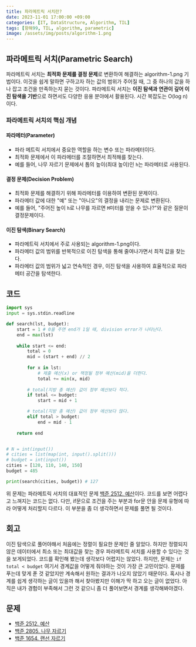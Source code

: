 ```yaml
---
title: 파라메트릭 서치란?
date: 2023-11-01 17:00:00 +09:00
categories: [IT, DataStructure, Algorithm, TIL]
tags: [항해99, TIL, algorithm, parametric]
image: /assets/img/posts/algorithm-1.png
---
```



## 파라메트릭 서치(Parametric Search)
파라메트릭 서치는 **최적화 문제를 결정 문제**로 변환하여 해결하는 algorithm-1.png 기법이다. 이것을 쉽게 말하면 구하고자 하는 값의 범위가 주어질 때, 그 중 하나의 값을 하나 잡고 조건을 만족하는지 묻는 것이다. 파라메트릭 서치는 **이진 탐색과 연관이 깊어 이진 탐색을 기반**으로 하면서도 다양한 응용 분야에서 활용된다. 시간 복잡도는 O(log n)이다.

### 파라메트릭 서치의 핵심 개념

#### 파라메터(Parameter)
+ 파라 메트릭 서치에서 중요한 역할을 하는 변수 또는 파라메터이다.
+ 최적화 문제에서 이 파라메터를 조절하면서 최적해를 찾는다.
+ 예를 들어, 나무 자르기 문제에서 톱의 높이(최대 높이)인 `h`는 파라메터로 사용된다.

#### 결정 문제(Decision Problem)
+ 최적화 문제를 해결하기 위해 파라메터를 이용하여 변환된 문제이다.
+ 파라메터 값에 대한 "예" 또는 "아니오"의 결정을 내리는 문제로 변환된다.
+ 예를 들어, "주어진 높이 `h`로 나무를 자르면 `M`미터를 얻을 수 있나?"와 같은 질문이 결정문제이다.

#### 이진 탐색(Binary Search)
+ 파라메트릭 서치에서 주로 사용되는 algorithm-1.png이다.
+ 파라메터 값의 범위를 반복적으로 이진 탐색을 통해 줄여나가면서 최적 값을 찾는다.
+ 파라메터 값의 범위가 넓고 연속적인 경우, 이진 탐색을 사용하여 효율적으로 파라메터 공간을 탐색한다.


## 코드

```python
import sys
input = sys.stdin.readline

def search(lst, budget):
	start = 1 # 0을 주면 end가 1일 때, division error가 나타난다.
	end = max(lst)
	
	while start <= end:		
		total = 0
		mid = (start + end) // 2
		
		for x in lst:
			# 제출 예산(x) or 책정될 정부 예산(mid)을 더한다.
			total += min(x, mid)
		
		# total(지방 총 예산) 값이 정부 예산보다 적다.
		if total <= budget:
			start = mid + 1

		# total(지방 총 예산) 값이 정부 에산보다 많다.
		elif total > budget:
			end = mid - 1
	
	return end


# N = int(input())
# cities = list(map(int, input().split()))
# budget = int(input())
cities = [120, 110, 140, 150]
budget = 485

print(search(cities, budget)) # 127
```

위 문제는 파라메트릭 서치의 대표적인 문제 [백준 2512. 예산](https://www.acmicpc.net/problem/2512)이다. 
코드를 보면 어렵다고 느껴지는 코드는 없다. 다만, if문으로 조건을 주는 부분과 for문 안을 문제 유형에 따라 어떻게 처리할지 다르다.
이 부분을 좀 더 생각하면서 문제를 풀면 될 것이다.

## 회고
이진 탐색으로 풀어야해서 처음에는 정렬이 필요한 문제인 줄 알았다. 하지만 정렬되지 않은 데이터에서 최소 또는 최대값을 찾는 경우 파라메트릭 서치를 사용할 수 있다는 것을 보게되었다.
코드를 확인해 봤는데 생각보다 어렵지는 않았다. 하지만, 문제는 `if total < budget` 여기서 경계값을 어떻게 줘야하는 것이 가장 큰 고민이었다. 문제를 푸는데 맞게 푼 것 같았지만 계속해서 원하는 결과가 나오지 않았기 때문이다. 혹시나 경계를 쉽게 생각하는 글이 있을까 해서 찾아봤지만 이해가 딱 하고 오는 글이 없었다. 아직은 내가 경험이 부족해서 그런 것 같으니 좀 더 풀어보면서 경계를 생각해봐야겠다.

## 문제
- [백준 2512. 예산](https://www.acmicpc.net/problem/2512)
- [백준 2805. 나무 자르기](https://www.acmicpc.net/problem/2805)
- [백준 1654. 랜선 자르기](https://www.acmicpc.net/problem/1654)